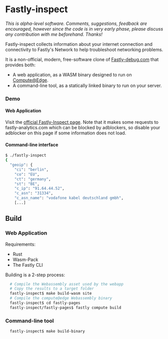 # Fastly-inspect

*This is alpha-level software. Comments, suggestions, feedback are
encouraged, however since the code is in very early phase, please
discuss any contribution with me beforehand. Thanks!*

Fastly-inspect collects information about your internet connection and 
connectivity to Fastly's Network to help troubleshoot networking problems.

It is a non-official, modern, free-software clone of
[Fastly-debug.com](https://www.fastly-debug.com) that provides both:
 * A web application, as a WASM binary designed to run on
   [Compute@Edge](https://docs.fastly.com/products/compute-at-edge).
 * A command-line tool, as a statically linked binary to run on your server.

### Demo
#### Web Application

Visit the [official Fastly-Inspect page](https://fastly-inspect.edgecompute.app/). Note that it makes some requests to fastly-analytics.com
which can be blocked by adblockers, so disable your adblocker on this page if
some information does not load.

#### Command-line interface
```bash
$ ./fastly-inspect 
{
  "geoip": {
    "ci": "berlin",
    "co": "EU",
    "ct": "germany",
    "st": "BE",
    "c_ip": "91.64.44.52",
    "c_asn": "31334",
    "c_asn_name": "vodafone kabel deutschland gmbh",
    [...]
```

## Build
### Web Application

Requirements:
 * Rust
 * Wasm-Pack
 * The Fastly CLI

Building is a 2-step process:
```bash
  # Compile the Webassembly asset used by the webapp
  # Copy the results to a target folder
  fastly-inspect$ make build-wasm site
  # Compile the compute@edge Webassembly binary
  fastly-inspect$ cd fastly-pages
  fastly-inspect/fastly-pages$ fastly compute build
```

### Command-line tool
```bash
  fastly-inspect$ make build-binary
```
